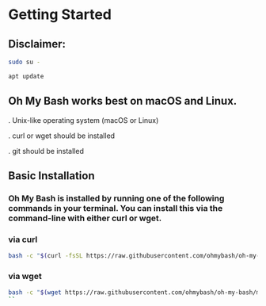 # Getting Started
## Disclaimer:
```bash
sudo su -
```
```bash
apt update
```
## Oh My Bash works best on macOS and Linux.

   . Unix-like operating system (macOS or Linux)
   
   . curl or wget should be installed
   
   . git should be installed

## Basic Installation
### Oh My Bash is installed by running one of the following commands in your terminal. You can install this via the command-line with either curl or wget.

### via curl
```bash
bash -c "$(curl -fsSL https://raw.githubusercontent.com/ohmybash/oh-my-bash/master/tools/install.sh)"
```
### via wget
```bash
bash -c "$(wget https://raw.githubusercontent.com/ohmybash/oh-my-bash/master/tools/install.sh -O -)"
``
